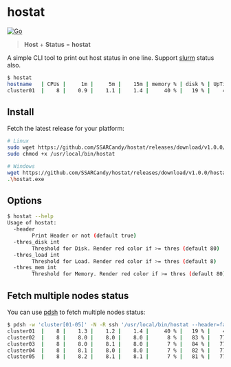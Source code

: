 # hostat

[![Go](https://github.com/SSARCandy/hostat/workflows/Go/badge.svg?branch=master)](https://github.com/SSARCandy/hostat/actions)

> **Host** + **Status** = **hostat**

A simple CLI tool to print out host status in one line. Support [slurm](https://slurm.schedmd.com/documentation.html) status also.

```sh
$ hostat
hostname   | CPUs |     1m |     5m |    15m | memory % | disk % | UpTime | Avg Mhz |
cluster01  |    8 |    0.9 |    1.1 |    1.4 |     40 % |   19 % |    4 d | 2283.42 |
```

## Install

Fetch the latest release for your platform:

```sh
# Linux
sudo wget https://github.com/SSARCandy/hostat/releases/download/v1.0.0/hostat-linux -O /usr/local/bin/hostat
sudo chmod +x /usr/local/bin/hostat

# Windows
wget https://github.com/SSARCandy/hostat/releases/download/v1.0.0/hostat-win10.exe -O hostat.exe
.\hostat.exe
```

## Options

```sh
$ hostat --help
Usage of hostat:
  -header
        Print Header or not (default true)
  -thres_disk int
        Threshold for Disk. Render red color if >= thres (default 80)
  -thres_load int
        Threshold for Load. Render red color if >= thres (default 8)
  -thres_mem int
        Threshold for Memory. Render red color if >= thres (default 80)
```

## Fetch multiple nodes status

You can use [pdsh](https://linux.die.net/man/1/pdsh) to fetch multiple nodes status:

```sh
$ pdsh -w 'cluster[01-05]' -N -R ssh '/usr/local/bin/hostat --header=false' | sort 
cluster01  |    8 |    1.3 |    1.2 |    1.4 |     40 % |   19 % |    4 d | Avg Mhz | drain |
cluster02  |    8 |    8.0 |    8.0 |    8.0 |      8 % |   83 % |   77 d | 3900.00 |  idle | 
cluster03  |    8 |    8.0 |    8.1 |    8.0 |      7 % |   84 % |   77 d | 3900.00 | alloc | ssarcandy(8)
cluster04  |    8 |    8.1 |    8.0 |    8.0 |      7 % |   82 % |   77 d | 3900.00 | alloc | ssarcandy(8)
cluster05  |    8 |    8.2 |    8.1 |    8.1 |      7 % |   81 % |   77 d | 3900.00 | alloc | ssarcandy(8)
```
